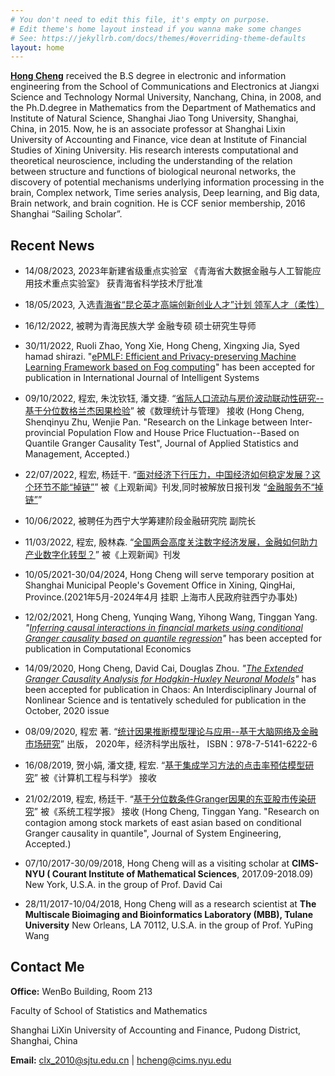 ```yaml
---
# You don't need to edit this file, it's empty on purpose.
# Edit theme's home layout instead if you wanna make some changes
# See: https://jekyllrb.com/docs/themes/#overriding-theme-defaults
layout: home
---
```

**[Hong Cheng](https://orcid.org/0000-0001-9658-2313)** received the B.S degree in electronic and information engineering from the School of Communications and Electronics at Jiangxi Science and Technology Normal University, Nanchang, China, in 2008, and the Ph.D.degree in Mathematics from the Department of Mathematics and Institute of Natural Science, Shanghai Jiao Tong University, Shanghai, China, in 2015. Now, he is an associate professor at Shanghai Lixin University of Accounting and Finance, vice dean at Institute of Financial Studies of Xining University. His research interests computational and theoretical neuroscience, including the understanding of the relation between structure and functions of biological neuronal networks, the discovery of potential mechanisms underlying information processing in the brain, Complex network, Time series analysis, Deep learning, and Big data, Brain network, and brain cognition. He is CCF senior membership, 2016 Shanghai “Sailing Scholar”.

## Recent News
* 14/08/2023, 2023年新建省级重点实验室 《青海省大数据金融与人工智能应用技术重点实验室》 获青海省科学技术厅批准

* 18/05/2023, 入选[青海省“昆仑英才高端创新创业人才”计划 领军人才（柔性）](http://jyt.qinghai.gov.cn/gk/wsgs/idoc.cshtml?namepid=806)

* 16/12/2022, 被聘为青海民族大学 金融专硕 硕士研究生导师

* 30/11/2022, Ruoli Zhao, Yong Xie, Hong Cheng, Xingxing Jia, Syed hamad shirazi. "[ePMLF: Efficient and Privacy-preserving Machine Learning Framework based on Fog computing](https://www.hindawi.com/journals/ijis/2023/8292559/)" has been accepted for publication in International Journal of Intelligent Systems

* 09/10/2022, 程宏, 朱沈钦钰, 潘文捷.  “[省际人口流动与房价波动联动性研究--基于分位数格兰杰因果检验](https://kns.cnki.net/kcms2/article/abstract?v=3uoqIhG8C45S0n9fL2suRadTyEVl2pW9UrhTDCdPD675__obZrPYclokEnMQOoHEQBM6kmA1Rh8Aok7ubQHKq4IzAYykH73A&uniplatform=NZKPT)” 被《数理统计与管理》 接收
(Hong Cheng, Shenqinyu Zhu, Wenjie Pan. "Research on the Linkage between Inter-provincial Population Flow and House Price Fluctuation--Based on Quantile Granger Causality Test", Journal of Applied Statistics and Management, Accepted.)

* 22/07/2022, 程宏, 杨廷干.  “[面对经济下行压力，中国经济如何稳定发展？这个环节不能“掉链”](https://web.shobserver.com/staticsg/res/html/web/newsDetail.html?id=509620)” 被《上观新闻》刊发,同时被解放日报刊发 “[金融服务不“掉链”](https://www.jfdaily.com/staticsg/res/html/journal/detail.html?date=2022-07-26&id=337000&page=06)”

* 10/06/2022, 被聘任为西宁大学筹建阶段金融研究院 副院长

* 11/03/2022, 程宏, 殷林森.  “[全国两会高度关注数字经济发展，金融如何助力产业数字化转型？](https://www.shobserver.com/news/detail?id=459926)” 被《上观新闻》刊发

* 10/05/2021-30/04/2024, Hong Cheng will serve temporary position at Shanghai Municipal People's Govement Office in Xining, QingHai, Province.(2021年5月-2024年4月 挂职 上海市人民政府驻西宁办事处)

* 12/02/2021,  Hong Cheng, Yunqing Wang, Yihong Wang, Tinggan Yang. *"[Inferring causal interactions in financial markets using conditional Granger causality based on quantile regression](https://link.springer.com/article/10.1007/s10614-021-10107-8)"* has been accepted for publication in Computational Economics

* 14/09/2020,  Hong Cheng, David Cai, Douglas Zhou. *"[The Extended Granger Causality Analysis for Hodgkin-Huxley Neuronal Models](https://aip.scitation.org/doi/abs/10.1063/5.0006349)"* has been accepted for publication in Chaos: An Interdisciplinary Journal of Nonlinear Science and is tentatively scheduled for publication in the October, 2020 issue 

* 08/09/2020,  程宏 著. “[统计因果推断模型理论与应用--基于大脑网络及金融市场研究](https://item.jd.com/12983536.html)” 出版， 2020年，经济科学出版社， ISBN：978-7-5141-6222-6   

* 16/08/2019,  贺小娟, 潘文捷, 程宏. “[基于集成学习方法的点击率预估模型研究](https://kns.cnki.net/kcms/detail/detail.aspx?dbcode=CJFD&dbname=CJFDLAST2020&filename=JSJK201912026&v=o4zWGFiYxi7e0qNf9x9H2EQ2k%25mmd2BUjHtilo9sEFFdASqy9VvCuDC3j8TuwR4Setkn7)” 被《计算机工程与科学》 接收
                              
* 21/02/2019,  程宏, 杨廷干.  “[基于分位数条件Granger因果的东亚股市传染研究](http://jse.tju.edu.cn/ch/reader/create_pdf.aspx?file_no=20210306&flag=1&journal_id=jse&year_id=2021)” 被《系统工程学报》 接收
(Hong Cheng, Tinggan Yang. "Research on contagion among stock markets of east asian based on conditional Granger causality in quantile", Journal of System Engineering, Accepted.)

* 07/10/2017-30/09/2018, Hong Cheng will as a visiting scholar at **CIMS-NYU ( Courant Institute of Mathematical Sciences**, 2017.09-2018.09) New York, U.S.A. in the group of Prof. David Cai 

* 28/11/2017-10/04/2018, Hong Cheng will as a research scientist at **The Multiscale Bioimaging and Bioinformatics Laboratory (MBB), Tulane University** New Orleans, LA 70112, U.S.A. in the group of Prof. YuPing Wang 

## Contact Me

**Office:**
WenBo Building, Room 213

Faculty of School of Statistics and Mathematics

Shanghai LiXin University of Accounting and Finance, Pudong District, Shanghai, China

**Email:** [clx_2010@sjtu.edu.cn](mailto:clx_2010@sjtu.edu.cn) |
[hcheng@cims.nyu.edu](mailto:hcheng@cims.nyu.edu)
